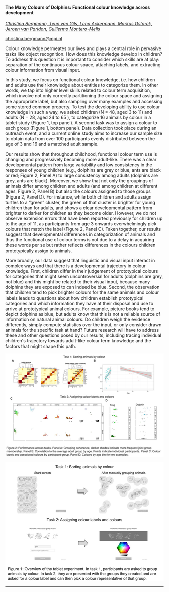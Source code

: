 #### The Many Colours of Dolphins: Functional colour knowledge across development

[*Christina Bergmann, Teun van Gils, Lena Ackermann, Markus Ostarek, Jeroen van Paridon, Guillermo Montero-Melis*](./authors.md)

christina.bergmann@mpi.nl

Colour knowledge permeates our lives and plays a central role in pervasive tasks like object recognition. How does this knowledge develop in children? To address this question it is important to consider which skills are at play: separation of the continuous colour space, attaching labels, and extracting colour information from visual input. 

In this study, we focus on functional colour knowledge, i.e. how children and adults use their knowledge about entities to categorize them. In other words, we tap into higher level skills related to colour term acquisition, which involve not only correctly partitioning the colour space and assigning the appropriate label, but also sampling over many examples and accessing some stored common property. To test the developing ability to use colour knowledge in such a way, we asked children (N = 48, aged 3 to 11) and adults (N = 28, aged 24 to 65 ), to categorize 16 animals by colour in a tablet study (Figure 1, top panel). A second task was to assign a colour to each group (Figure 1, bottom panel). Data collection took place during an outreach event, and a current online study aims to increase our sample size to obtain data from over 100 participants evenly distributed between the age of 3 and 16 and a matched adult sample. 



Our results show that throughout childhood, functional colour term use is changing and progressively becoming more adult-like. There was a clear developmental pattern from large variability and low consistency in the responses of young children (e.g., dolphins are grey or blue, ants are black or red; Figure 2, Panel A) to large consistency among adults (dolphins are grey, ants are black). Moreover, we show that not only the groupings of animals differ among children and adults (and among children at different ages, Figure 2, Panel B) but also the colours assigned to those groups (Figure 2, Panel D). For instance, while both children and adults assign turtles to a “green” cluster, the green of that cluster is brighter for young children than for adults, and shows a clear developmental pattern from brighter to darker for children as they become older. However, we do not observe extension errors that have been reported previously for children up to the age of 11, as participants from age 3 onwards overwhelmingly pick colours that match the label (Figure 2, Panel C). Taken together, our results suggest that developmental differences in categorization of animals and thus the functional use of colour terms is not due to a delay in acquiring these words per se but rather reflects differences in the colours children prototypically assign to animals.



More broadly, our data suggest that linguistic and visual input interact in complex ways and that there is a developmental trajectory in colour knowledge. First, children differ in their judgement of prototypical colours for categories that might seem uncontroversial for adults (dolphins are grey, not blue) and this might be related to their visual input, because many dolphins they are exposed to can indeed be blue. Second, the observation that children tend to pick brighter colours for the same animals and colour labels leads to questions about how children establish prototypical categories and which information they have at their disposal and use to arrive at prototypical animal colours. For example, picture books tend to depict dolphins as blue, but adults know that this is not a reliable source of information on natural animal colours. Do children weigh the evidence differently, simply compute statistics over the input, or only consider drawn animals for the specific task at hand? Future research will have to address these and other questions posed by our results, including tracing individual children's trajectory towards adult-like colour term knowledge and the factors that might shape this path.

![Attachment](attachments/42-1.png)

![Attachment](attachments/42-2.png)

---

